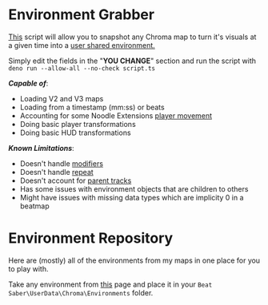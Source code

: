 # Environment Grabber

[This](https://github.com/Swifter1243/EnvironmentGrabber/blob/main/script.ts) script will allow you to snapshot any Chroma map to turn it's visuals at a given time into a [user shared environment.](https://github.com/Aeroluna/Heck/wiki/EnvironmentJSONS)

Simply edit the fields in the "**YOU CHANGE**" section and run the script with `deno run --allow-all --no-check script.ts`

**_Capable of_**:
- Loading V2 and V3 maps
- Loading from a timestamp (mm:ss) or beats
- Accounting for some Noodle Extensions [player movement](https://github.com/Aeroluna/Heck/wiki/Animation#AssignPlayerToTrack)
- Doing basic player transformations
- Doing basic HUD transformations

**_Known Limitations_**:
- Doesn't handle [modifiers](https://github.com/Aeroluna/Heck/wiki/Modifiers)
- Doesn't handle [repeat](https://github.com/Aeroluna/Heck/wiki/Animation#animatetrack)
- Doesn't account for [parent tracks](https://github.com/Aeroluna/Heck/wiki/Animation#AssignTrackParent)
- Has some issues with environment objects that are children to others
- Might have issues with missing data types which are implicity 0 in a beatmap

# Environment Repository

Here are (mostly) all of the environments from my maps in one place for you to play with.

Take any environment from [this](https://github.com/Swifter1243/EnvironmentGrabber/blob/main/DOWNLOAD.md) page and place it in your `Beat Saber\UserData\Chroma\Environments` folder.
